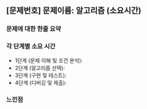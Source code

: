 ## [문제번호] 문제이름: 알고리즘 (소요시간)

### 문제에 대한 한줄 요약

### 각 단계별 소요 시간

- 1단계 (문제 이해 및 조건 분석): 
- 2단계 (알고리즘 선택): 
- 3단계 (구현 및 테스트): 
- 4단계 (디버깅 및 제출): 

### 느낀점
